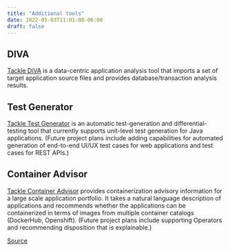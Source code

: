 ```yaml
---
title: "Additional tools"
date: 2022-05-03T11:01:08-06:00
draft: false
---
```

## DIVA
[Tackle DiVA](https://github.com/konveyor/tackle-diva) is  a data-centric application analysis tool that imports a set of target application source files and provides database/transaction analysis results.

## Test Generator
[Tackle Test Generator](https://github.com/konveyor/tackle-test-generator-cli) is an automatic test-generation and differential-testing tool that currently supports unit-level test generation for Java applications. (Future project plans include adding capabilities for automated generation of end-to-end UI/UX test cases for web applications and test cases for REST APIs.)

## Container Advisor
[Tackle Container Advisor](https://github.com/konveyor/tackle-container-advisor) provides containerization advisory information for a large scale application portfolio. It takes a natural language description of applications and recommends whether the applications can be containerized in terms of images from multiple container catalogs (DockerHub, Openshift). (Future project plans  include supporting Operators and recommending disposition that is explainable.)

[Source](https://github.com/konveyor/konveyor.github.io/blob/main/content/Tackle/additionaltools.md)
